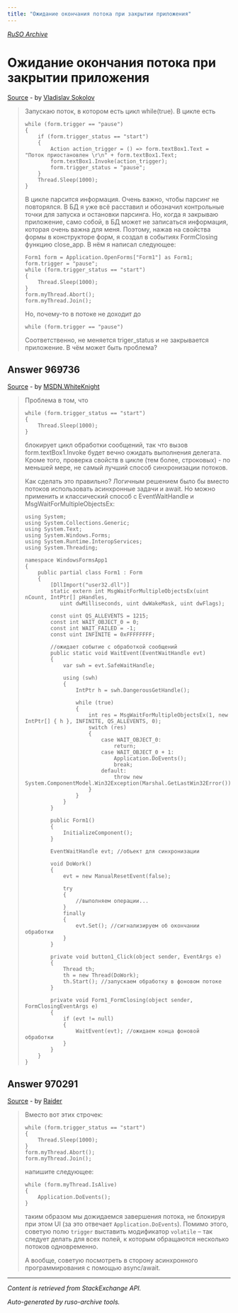 ```yaml
---
title: "Ожидание окончания потока при закрытии приложения"
---
```

<p><i><a href="https://github.com/MSDN-WhiteKnight/ruso-archive/">RuSO Archive</a></i></p>
<h1>Ожидание окончания потока при закрытии приложения</h1>
<p><a href="https://ru.stackoverflow.com/questions/969540/%d0%9e%d0%b6%d0%b8%d0%b4%d0%b0%d0%bd%d0%b8%d0%b5-%d0%be%d0%ba%d0%be%d0%bd%d1%87%d0%b0%d0%bd%d0%b8%d1%8f-%d0%bf%d0%be%d1%82%d0%be%d0%ba%d0%b0-%d0%bf%d1%80%d0%b8-%d0%b7%d0%b0%d0%ba%d1%80%d1%8b%d1%82%d0%b8%d0%b8-%d0%bf%d1%80%d0%b8%d0%bb%d0%be%d0%b6%d0%b5%d0%bd%d0%b8%d1%8f">Source</a> - by <a href="https://ru.stackoverflow.com/users/333766/vladislav-sokolov">Vladislav Sokolov</a></p>
<blockquote>
<p>Запускаю поток, в котором есть цикл while(true). В цикле есть </p>

<pre><code>while (form.trigger == "pause")
{
    if (form.trigger_status == "start")
    {
        Action action_trigger = () =&gt; form.textBox1.Text = "Поток приостановлен \r\n" + form.textBox1.Text;
        form.textBox1.Invoke(action_trigger);
        form.trigger_status = "pause";
    }
    Thread.Sleep(1000);
}
</code></pre>

<p>В цикле парсится информация. Очень важно, чтобы парсинг не повторялся. В БД я уже всё расставил и обозначил контрольные точки для запуска и остановки парсинга. Но, когда я закрываю приложение, само собой, в БД может не записаться информация, которая очень важна для меня. Поэтому, нажав на свойства формы в конструкторе форм, я создал в событиях FormClosing функцию close_app. В нём я написал следующее:</p>

<pre><code>Form1 form = Application.OpenForms["Form1"] as Form1;
form.trigger = "pause";
while (form.trigger_status == "start")
{
    Thread.Sleep(1000);
}
form.myThread.Abort();
form.myThread.Join();
</code></pre>

<p>Но, почему-то в потоке не доходит до </p>

<pre><code>while (form.trigger == "pause")
</code></pre>

<p>Соответственно, не меняется triger_status и не закрывается приложение. В чём может быть проблема? </p>

</blockquote>
<h2>Answer 969736</h2>
<p><a href="https://ru.stackoverflow.com/a/969736/">Source</a> - by <a href="https://ru.stackoverflow.com/users/240512/msdn-whiteknight">MSDN.WhiteKnight</a></p>
<blockquote>
<p>Проблема в том, что</p>

<pre><code>while (form.trigger_status == "start")
{
    Thread.Sleep(1000);
}
</code></pre>

<p>блокирует цикл обработки сообщений, так что вызов form.textBox1.Invoke будет вечно ожидать выполнения делегата. Кроме того, проверка свойств в цикле (тем более, строковых) - по меньшей мере, не самый лучший способ синхронизации потоков. </p>

<p>Как сделать это правильно? Логичным решением было бы вместо потоков использовать асинхронные задачи и await. Но можно применить и классический способ с EventWaitHandle и MsgWaitForMultipleObjectsEx:</p>

<pre><code>using System;
using System.Collections.Generic;
using System.Text;
using System.Windows.Forms;
using System.Runtime.InteropServices;
using System.Threading;

namespace WindowsFormsApp1
{
    public partial class Form1 : Form
    {
        [DllImport("user32.dll")]
        static extern int MsgWaitForMultipleObjectsEx(uint nCount, IntPtr[] pHandles,
           uint dwMilliseconds, uint dwWakeMask, uint dwFlags);

        const uint QS_ALLEVENTS = 1215;
        const int WAIT_OBJECT_0 = 0;
        const int WAIT_FAILED = -1;
        const uint INFINITE = 0xFFFFFFFF;

        //ожидает событие с обработкой сообщений
        public static void WaitEvent(EventWaitHandle evt)
        {    
            var swh = evt.SafeWaitHandle;

            using (swh)
            {
                IntPtr h = swh.DangerousGetHandle();

                while (true)
                {
                    int res = MsgWaitForMultipleObjectsEx(1, new IntPtr[] { h }, INFINITE, QS_ALLEVENTS, 0);
                    switch (res)
                    {
                        case WAIT_OBJECT_0:
                            return;
                        case WAIT_OBJECT_0 + 1:
                            Application.DoEvents();
                            break;
                        default:
                            throw new System.ComponentModel.Win32Exception(Marshal.GetLastWin32Error());
                    }
                }
            }
        }

        public Form1()
        {
            InitializeComponent();            
        }

        EventWaitHandle evt; //объект для синхронизации

        void DoWork()
        {
            evt = new ManualResetEvent(false);

            try
            {
                //выполняем операции...
            }
            finally
            {
                evt.Set(); //сигнализируем об окончании обработки
            }
        }        

        private void button1_Click(object sender, EventArgs e)
        {
            Thread th;
            th = new Thread(DoWork);
            th.Start(); //запускаем обработку в фоновом потоке            
        }     

        private void Form1_FormClosing(object sender, FormClosingEventArgs e)
        {
            if (evt != null)
            {
                WaitEvent(evt); //ожидаем конца фоновой обработки
            }
        }
    }  
}
</code></pre>

</blockquote>
<h2>Answer 970291</h2>
<p><a href="https://ru.stackoverflow.com/a/970291/">Source</a> - by <a href="https://ru.stackoverflow.com/users/10953/raider">Raider</a></p>
<blockquote>
<p>Вместо вот этих строчек:</p>

<pre><code>while (form.trigger_status == "start")
{
    Thread.Sleep(1000);
}
form.myThread.Abort();
form.myThread.Join();
</code></pre>

<p>напишите следующее:</p>

<pre><code>while (form.myThread.IsAlive)
{
    Application.DoEvents();
}
</code></pre>

<p>таким образом мы дожидаемся завершения потока, не блокируя при этом UI (за это отвечает <code>Application.DoEvents</code>). Помимо этого, советую полю <code>trigger</code> выставить модификатор <code>volatile</code> – так следует делать для всех полей, к которым обращаются несколько потоков одновременно.</p>

<p>А вообще, советую посмотреть в сторону асинхронного программирования с помощью async/await.</p>

</blockquote>
<hr/>
<p><i>Content is retrieved from StackExchange API. </i></p>
<p><i>Auto-generated by ruso-archive tools. </i></p>
